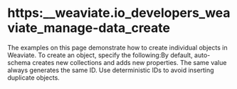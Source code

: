 # https:\_\_weaviate.io_developers_weaviate_manage-data_create

The examples on this page demonstrate how to create individual objects in Weaviate. To create an object, specify the following:By default, auto-schema creates new collections and adds new properties. The same value always generates the same ID. Use deterministic IDs to avoid inserting duplicate objects.
